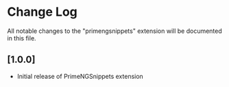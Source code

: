 # Change Log
All notable changes to the "primengsnippets" extension will be documented in this file.

## [1.0.0]
- Initial release of PrimeNGSnippets extension